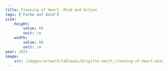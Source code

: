 ```yaml
---
title: Cleaning of Heart, Mind and Action
tags: ['Farbe auf Gold']
size:
    height:
        value: 60
        unit: cm
    width:
        value: 60
        unit: cm
year: 2021
image:
    src: /images/artwork/tableaus/brigitte-smith_cleaning-of-heart-mind-and-action.jpg
---
```


